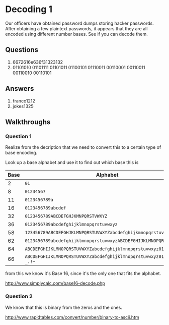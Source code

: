 # Decoding 1
Our officers have obtained password dumps storing hacker passwords. After obtaining a few plaintext passwords, it appears that they are all encoded using different number bases. See if you can decode them.

## Questions
1. 6672616e636f31323132
2. 01101010 01101111 01101011 01100101 01110011 00110001 00110011 00110010 00110101

## Answers
1. franco1212
2. jokes1325

## Walkthroughs

### Question 1
Realize from the decription that we need to convert this to a certain type of base encoding.

Look up a base alphabet and use it to find out which base this is

Base | Alphabet
------------- | -------------
2 | `01`
8 | `01234567`
11 | `0123456789a`
16 | `0123456789abcdef`
32 | `0123456789ABCDEFGHJKMNPQRSTVWXYZ`
36 | `0123456789abcdefghijklmnopqrstuvwxyz`
58 | `123456789ABCDEFGHJKLMNPQRSTUVWXYZabcdefghijkmnopqrstuvwxyz`
62 | `0123456789abcdefghijklmnopqrstuvwxyzABCDEFGHIJKLMNOPQRSTUVWXYZ`
64 | `ABCDEFGHIJKLMNOPQRSTUVWXYZabcdefghijklmnopqrstuvwxyz0123456789+/`
66 | `ABCDEFGHIJKLMNOPQRSTUVWXYZabcdefghijklmnopqrstuvwxyz0123456789-_.!~`

from this we know it's Base 16, since it's the only one that fits the alphabet.

http://www.simplycalc.com/base16-decode.php

### Question 2
We know that this is binary from the zeros and the ones.

http://www.rapidtables.com/convert/number/binary-to-ascii.htm
